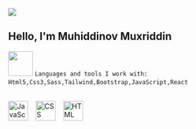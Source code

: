  
 <img src='https://wallpapercave.com/wp/wp3082300.png' >

 <h2>Hello, I'm  Muhiddinov Muxriddin </h2> <img src="https://media3.giphy.com/media/b88QlTSTsj3bEHQyZf/giphy.gif?cid=ecf05e476u6woygwsqy7b06o78hgsn7r1z0gokarsjxvutnp&rid=giphy.gif&ct=s" width="50px" height="50px">
 <code>Languages and tools I work with:</code>
 <code>Html5,Css3,Sass,Tailwind,Bootstrap,JavaScript,React</code>
<img  scr = "https://miro.medium.com/max/564/1*Erk4NawQOHkf4wSN7JmB_A.jpeg">

<br><img alt="JavaScript" title="JavaScript" src="https://user-images.githubusercontent.com/1680157/87443764-4af82c80-c5cc-11ea-82c2-c368ee12cf6d.png" height="40">&nbsp;&nbsp;&nbsp;&nbsp;<img alt="CSS" title="CSS" src="https://user-images.githubusercontent.com/1680157/87443759-4a5f9600-c5cc-11ea-8ae0-715433c1f781.png" height="40">&nbsp;&nbsp;&nbsp;&nbsp;<img alt="HTML" title="HTML" src="https://user-images.githubusercontent.com/1680157/87443762-4af82c80-c5cc-11ea-85cf-57be0e83c169.png" height="40"><br>
